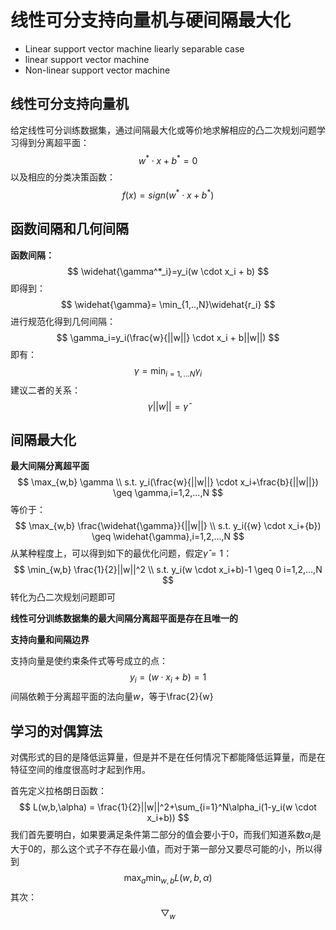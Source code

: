 # 线性可分支持向量机与硬间隔最大化

- Linear support vector machine liearly separable case
- linear support vector machine
- Non-linear support vector machine



## 线性可分支持向量机

给定线性可分训练数据集，通过间隔最大化或等价地求解相应的凸二次规划问题学习得到分离超平面：
$$
w^* \cdot x + b ^* = 0
$$
以及相应的分类决策函数：
$$
f(x)=sign(w^* \cdot x + b ^*)
$$

## 函数间隔和几何间隔

**函数间隔：**
$$
\widehat{\gamma^*_i}=y_i(w \cdot x_i + b)
$$
即得到：
$$
\widehat{\gamma}= \min_{1,..,N}\widehat{r_i}
$$
进行规范化得到几何间隔：
$$
\gamma_i=y_i(\frac{w}{||w||} \cdot x_i + b||w||)
$$
即有：
$$
\gamma= \min_{i=1,...N}\gamma_i
$$
建议二者的关系：
$$
\gamma ||w|| = \widehat{\gamma}
$$

## 间隔最大化

**最大间隔分离超平面**
$$
\max_{w,b} \gamma \\
s.t. y_i(\frac{w}{||w||} \cdot x_i+\frac{b}{||w||}) \geq \gamma,i=1,2,...,N
$$
等价于：
$$
\max_{w,b} \frac{\widehat{\gamma}}{||w||} \\
s.t. y_i({w} \cdot x_i+{b}) \geq \widehat{\gamma},i=1,2,...,N
$$
从某种程度上，可以得到如下的最优化问题，假定$\widehat{\gamma}=1$：
$$
\min_{w,b} \frac{1}{2}||w||^2 \\
s.t. y_i(w \cdot x_i+b)-1 \geq 0 i=1,2,...,N
$$
转化为凸二次规划问题即可

**线性可分训练数据集的最大间隔分离超平面是存在且唯一的**

**支持向量和间隔边界**

支持向量是使约束条件式等号成立的点：
$$
y_i = (w \cdot x_i + b)=1
$$
间隔依赖于分离超平面的法向量$w$，等于\frac{2}{w}

## 学习的对偶算法

对偶形式的目的是降低运算量，但是并不是在任何情况下都能降低运算量，而是在特征空间的维度很高时才起到作用。

首先定义拉格朗日函数：
$$
L(w,b,\alpha) = \frac{1}{2}||w||^2+\sum_{i=1}^N\alpha_i(1-y_i(w \cdot x_i+b))
$$
我们首先要明白，如果要满足条件第二部分的值会要小于0，而我们知道系数$\alpha_i$是大于0的，那么这个式子不存在最小值，而对于第一部分又要尽可能的小，所以得到
$$
\max_a\min_{w,b}L(w,b,\alpha)
$$
其次：
$$
\bigtriangledown_w
$$






































